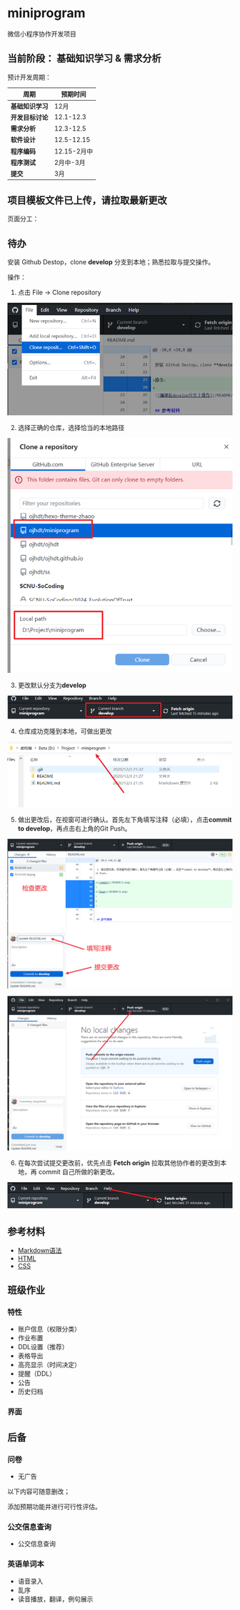 # miniprogram
微信小程序协作开发项目

## 当前阶段： 基础知识学习 & 需求分析


预计开发周期：

|周期|预期时间|
|-|-|
|**基础知识学习**| 12月|
|**开发目标讨论**|12.1-12.3|
|**需求分析**|12.3-12.5|
|**软件设计**|12.5-12.15|
|**程序编码**|12.15-2月中|
|**程序测试**|2月中-3月|
|**提交**|3月|

## 项目模板文件已上传，请拉取最新更改

页面分工：

## 待办

安装 Github Destop，clone **develop** 分支到本地；熟悉拉取与提交操作。

操作：

1. 点击 File -> Clone repository

![Clone仓库](/README/2.png)

2. 选择正确的仓库，选择恰当的本地路径

![配置](/README/3.png)

3. 更改默认分支为**develop**

![确保在develop分支上操作](/README/1.png)

4. 仓库成功克隆到本地，可做出更改

![本地](/README/4.png)

5. 做出更改后，在视窗可进行确认。首先左下角填写注释（必填），点击**commit to develop**，再点击右上角的Git Push。

![commit](/README/5.png)

![Push](/README/6.png)

6. 在每次尝试提交更改前，优先点击 **Fetch origin** 拉取其他协作者的更改到本地，再 commit 自己所做的新更改。

![Fetch](/README/7.png)



## 参考材料

- [Markdown语法](https://www.runoob.com/markdown/md-tutorial.html)
- [HTML](https://www.runoob.com/html/html-tutorial.html)
- [CSS](https://www.runoob.com/css/css-tutorial.html)

## 班级作业

### 特性

- 账户信息（权限分类）
- 作业布置
- DDL设置（推荐）
- 表格导出
- 高亮显示（时间决定）
- 提醒（DDL）
- 公告
- 历史归档

### 界面

## 后备

### 问卷

- 无广告

以下内容可随意删改；

添加预期功能并进行可行性评估。

### 公交信息查询

- 公交信息查询

### 英语单词本

- 语音录入
- 乱序
- 读音播放，翻译，例句展示

